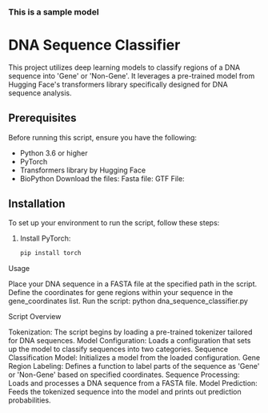 ### This is a sample model ###
# DNA Sequence Classifier

This project utilizes deep learning models to classify regions of a DNA sequence into 'Gene' or 'Non-Gene'. It leverages a pre-trained model from Hugging Face's transformers library specifically designed for DNA sequence analysis.

## Prerequisites

Before running this script, ensure you have the following:
- Python 3.6 or higher
- PyTorch
- Transformers library by Hugging Face
- BioPython
Download the files:
Fasta file: 
GTF File: 
## Installation

To set up your environment to run the script, follow these steps:

1. Install PyTorch:
   ```bash
   pip install torch

Usage

Place your DNA sequence in a FASTA file at the specified path in the script.
Define the coordinates for gene regions within your sequence in the gene_coordinates list.
Run the script:
python dna_sequence_classifier.py

Script Overview

Tokenization: The script begins by loading a pre-trained tokenizer tailored for DNA sequences.
Model Configuration: Loads a configuration that sets up the model to classify sequences into two categories.
Sequence Classification Model: Initializes a model from the loaded configuration.
Gene Region Labeling: Defines a function to label parts of the sequence as 'Gene' or 'Non-Gene' based on specified coordinates.
Sequence Processing: Loads and processes a DNA sequence from a FASTA file.
Model Prediction: Feeds the tokenized sequence into the model and prints out prediction probabilities.
